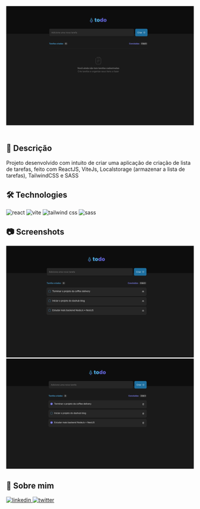 <div align="center">
<img src="public/media/capa-TodoApp.png" alt="TodoApp"  />
</div>
<br />

## 📄 Descrição

Projeto desenvolvido com intuito de criar uma aplicação de criação de lista de tarefas, feito com ReactJS, ViteJs, Localstorage (armazenar a lista de tarefas), TailwindCSS e SASS

## 🛠 Technologies

![react][react] ![vite][vite] ![tailwind css][tailwind] ![sass][sass]

## 📷 Screenshots

<img src="public/media/print1-TodoApp.png" alt="adicionando nova tarefa" />

<img src="public/media/print2-TodoApp.png" alt="historico de tarefas concluidas" />

## 🦾 Sobre mim

[
![linkedin](https://img.shields.io/badge/linkedin-0A66C2?style=for-the-badge&logo=linkedin&logoColor=white)
](https://www.linkedin.com/in/diogo-soares-993022180/)
[![twitter](https://img.shields.io/badge/twitter-1DA1F2?style=for-the-badge&logo=twitter&logoColor=white)](https://twitter.com/dioggosoares)


[react]: https://img.shields.io/badge/react%20js-1E4174?style=for-the-badge&logo=react&logoColor=white&labelColor=81D8F7

[vite]: https://img.shields.io/badge/vite%20js-1E4174?style=for-the-badge&logo=vite&logoColor=white&labelColor=FFD028

[sass]: https://img.shields.io/badge/sass-1E4174?style=for-the-badge&logo=sass&logoColor=white&labelColor=ff99c8

[tailwind]: https://img.shields.io/badge/tailwind%20css-1E4174?style=for-the-badge&logo=tailwindcss&logoColor=white&labelColor=0EA5E9
